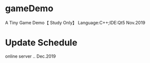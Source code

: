 # gameDemo
A Tiny Game Demo【 Study Only】
Language:C++;IDE:Qt5
                          Nov.2019



# Update Schedule
online server ..
               Dec.2019
